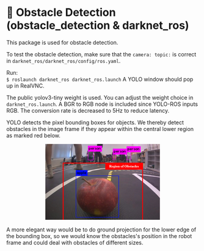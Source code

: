 # :eyes: Obstacle Detection (obstacle_detection & darknet_ros)
This package is used for obstacle detection.

To test the obstacle detection, make sure that the `camera: topic:` is correct in `darknet_ros/darknet_ros/config/ros.yaml`.

Run:  
`$ roslaunch darknet_ros darknet_ros.launch`
A YOLO window should pop up in RealVNC. 

The public yolov3-tiny weight is used. You can adjust the weight choice in `darknet_ros.launch`. A BGR to RGB node is included since YOLO-ROS inputs RGB. The conversion rate is decreased to 5Hz to reduce latency.



YOLO detects the pixel bounding boxes for objects. We thereby detect obstacles in the image frame if they appear within the central lower region as marked red below.
<div style="text-align: center;">
    <img src="../README_asset/obs_detection.png" alt="State machine" width="300"> 
</div>

A more elegant way would be to do ground projection for the lower edge of the bounding box, so we would know the obstacles's position in the robot frame and could deal with obstacles of different sizes.